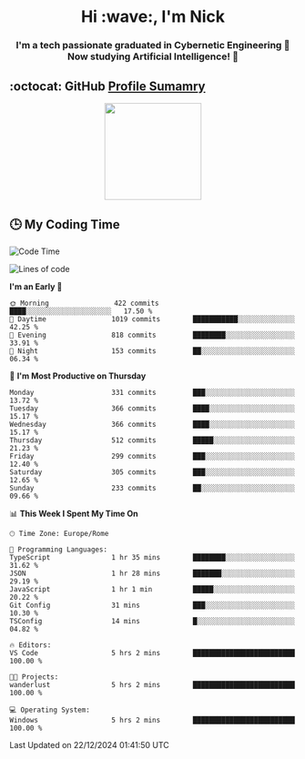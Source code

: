 <h1 align="center">Hi :wave:, I'm Nick</h1>

<h3 align="center">I'm a tech passionate graduated in Cybernetic Engineering 🤖<br>
Now studying Artificial Intelligence! 🧠</h3>


## :octocat: GitHub <a href="https://github.com/vn7n24fzkq/github-profile-summary-cards">Profile Sumamry</a>

<p align="center">
   <img style="height:170px;display:inline-block"  src="http://github-profile-summary-cards.vercel.app/api/cards/profile-details?username=CodeClimberNT&theme=github_dark" />
<!--    <img style="height:170px;display:inline-block"  src="http://github-profile-summary-cards.vercel.app/api/cards/repos-per-language?username=CodeClimberNT&theme=github_dark&exclude=" /> -->
</p>

 ## :clock3: My Coding Time 
 
<!--START_SECTION:waka-->
![Code Time](http://img.shields.io/badge/Code%20Time-388%20hrs%2055%20mins-blue)

![Lines of code](https://img.shields.io/badge/From%20Hello%20World%20I%27ve%20Written-3.7%20million%20lines%20of%20code-blue)

**I'm an Early 🐤** 

```text
🌞 Morning                422 commits         ████░░░░░░░░░░░░░░░░░░░░░   17.50 % 
🌆 Daytime                1019 commits        ███████████░░░░░░░░░░░░░░   42.25 % 
🌃 Evening                818 commits         ████████░░░░░░░░░░░░░░░░░   33.91 % 
🌙 Night                  153 commits         ██░░░░░░░░░░░░░░░░░░░░░░░   06.34 % 
```
📅 **I'm Most Productive on Thursday** 

```text
Monday                   331 commits         ███░░░░░░░░░░░░░░░░░░░░░░   13.72 % 
Tuesday                  366 commits         ████░░░░░░░░░░░░░░░░░░░░░   15.17 % 
Wednesday                366 commits         ████░░░░░░░░░░░░░░░░░░░░░   15.17 % 
Thursday                 512 commits         █████░░░░░░░░░░░░░░░░░░░░   21.23 % 
Friday                   299 commits         ███░░░░░░░░░░░░░░░░░░░░░░   12.40 % 
Saturday                 305 commits         ███░░░░░░░░░░░░░░░░░░░░░░   12.65 % 
Sunday                   233 commits         ██░░░░░░░░░░░░░░░░░░░░░░░   09.66 % 
```


📊 **This Week I Spent My Time On** 

```text
🕑︎ Time Zone: Europe/Rome

💬 Programming Languages: 
TypeScript               1 hr 35 mins        ████████░░░░░░░░░░░░░░░░░   31.62 % 
JSON                     1 hr 28 mins        ███████░░░░░░░░░░░░░░░░░░   29.19 % 
JavaScript               1 hr 1 min          █████░░░░░░░░░░░░░░░░░░░░   20.22 % 
Git Config               31 mins             ███░░░░░░░░░░░░░░░░░░░░░░   10.30 % 
TSConfig                 14 mins             █░░░░░░░░░░░░░░░░░░░░░░░░   04.82 % 

🔥 Editors: 
VS Code                  5 hrs 2 mins        █████████████████████████   100.00 % 

🐱‍💻 Projects: 
wanderlust               5 hrs 2 mins        █████████████████████████   100.00 % 

💻 Operating System: 
Windows                  5 hrs 2 mins        █████████████████████████   100.00 % 
```


 Last Updated on 22/12/2024 01:41:50 UTC
<!--END_SECTION:waka-->

